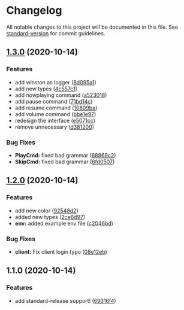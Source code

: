 # Changelog

All notable changes to this project will be documented in this file. See [standard-version](https://github.com/conventional-changelog/standard-version) for commit guidelines.

## [1.3.0](https://github.com/VeguiIzumi/SweetyInstinc/compare/v1.2.0...v1.3.0) (2020-10-14)


### Features

*  add winston as logger ([8d095a1](https://github.com/VeguiIzumi/SweetyInstinc/commit/8d095a11b03c592141612f076d890e012f53cbb6))
* add new types ([4c557c1](https://github.com/VeguiIzumi/SweetyInstinc/commit/4c557c17abcd38c984c1022d1f4b8bc7008bd8e0))
* add nowplaying command ([a523018](https://github.com/VeguiIzumi/SweetyInstinc/commit/a52301857980dac967fad6b25f06bada856176df))
* add pause command ([71bd14c](https://github.com/VeguiIzumi/SweetyInstinc/commit/71bd14c595dacd20c8ae9dae8396eeac1dc71ebc))
* add resume command ([10809ba](https://github.com/VeguiIzumi/SweetyInstinc/commit/10809ba7a654a6edf64d9640308b5d2997a2e68b))
* add volume command ([bbe1e97](https://github.com/VeguiIzumi/SweetyInstinc/commit/bbe1e9744dbc9d8f67cfc5ef7af0690bdc73b36b))
* redesign the interface ([e5071cc](https://github.com/VeguiIzumi/SweetyInstinc/commit/e5071cc0e56db099bc41334d8819e6551268f07c))
* remove unnecessary ([d381200](https://github.com/VeguiIzumi/SweetyInstinc/commit/d38120031f91327e47f301246fbaf0eca156d3ad))


### Bug Fixes

* **PlayCmd:** fixed bad grammar ([68869c2](https://github.com/VeguiIzumi/SweetyInstinc/commit/68869c255fd9665d9f2a517ec7f50b70abeb7088))
* **SkipCmd:** fixed bad grammar ([6fd0507](https://github.com/VeguiIzumi/SweetyInstinc/commit/6fd0507b30251734bcebc21d29a99ca1ca82a971))

## [1.2.0](https://github.com/VeguiIzumi/SweetyInstinc/compare/v1.1.0...v1.2.0) (2020-10-14)


### Features

* add new color ([92548d2](https://github.com/VeguiIzumi/SweetyInstinc/commit/92548d200a369a2105fa9f8f17f9b396a4562146))
* added new types ([2ce6d97](https://github.com/VeguiIzumi/SweetyInstinc/commit/2ce6d979ff1aa5a322fe49b49a0ebaa9b5f9f3a9))
* **env:** added example env file ([c2046bd](https://github.com/VeguiIzumi/SweetyInstinc/commit/c2046bd66088875d6b3b131575486f338c7260df))


### Bug Fixes

* **client:** Fix client login typo ([08e12eb](https://github.com/VeguiIzumi/SweetyInstinc/commit/08e12ebb490ded4eca4a586b79138cb6b0023618))

## 1.1.0 (2020-10-14)


### Features

* add standard-release support! ([69316f4](https://github.com/VeguiIzumi/SweetyInstinc/commit/69316f4aefa6a9041ab037280b140bee107e480f))
